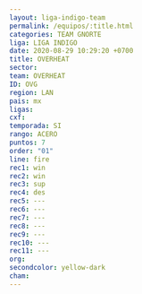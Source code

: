 ```yaml
---
layout: liga-indigo-team
permalink: /equipos/:title.html
categories: TEAM GNORTE
liga: LIGA INDIGO
date: 2020-08-29 10:29:20 +0700
title: OVERHEAT
sector: 
team: OVERHEAT
ID: OVG
region: LAN
pais: mx
ligas: 
cxf: 
temporada: SI
rango: ACERO
puntos: 7
order: "01"
line: fire
rec1: win
rec2: win
rec3: sup
rec4: des
rec5: ---
rec6: ---
rec7: ---
rec8: ---
rec9: ---
rec10: ---
rec11: ---
org: 
secondcolor: yellow-dark
cham:
---
```

